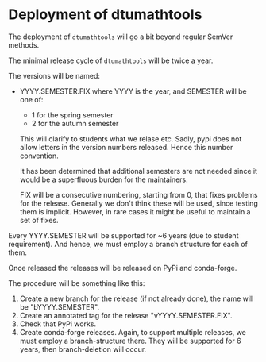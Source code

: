 
Deployment of dtumathtools
==========================

The deployment of `dtumathtools` will go a bit beyond regular SemVer methods.

The minimal release cycle of `dtumathtools` will be twice a year.

The versions will be named:

- YYYY.SEMESTER.FIX
  where YYYY is the year, and SEMESTER will be one of:

  * 1 for the spring semester
  * 2 for the autumn semester

  This will clarify to students what we relase etc.
  Sadly, pypi does not allow letters in the version numbers
  released. Hence this number convention.

  It has been determined that additional semesters are not needed
  since it would be a superfluous burden for the maintainers.

  FIX will be a consecutive numbering, starting from 0, that fixes problems
  for the release. Generally we don't think these will be used, since
  testing them is implicit. However, in rare cases it might be useful to
  maintain a set of fixes.


Every YYYY.SEMESTER will be supported for ~6 years (due to student requirement).
And hence, we must employ a branch structure for each of them.

Once released the releases will be released on PyPi and conda-forge.

The procedure will be something like this:

1. Create a new branch for the release (if not already done), the
   name will be "bYYYY.SEMESTER".
2. Create an annotated tag for the release "vYYYY.SEMESTER.FIX".
3. Check that PyPi works.
4. Create conda-forge releases. Again, to support multiple releases,
   we must employ a branch-structure there. They will be supported for
   6 years, then branch-deletion will occur.
